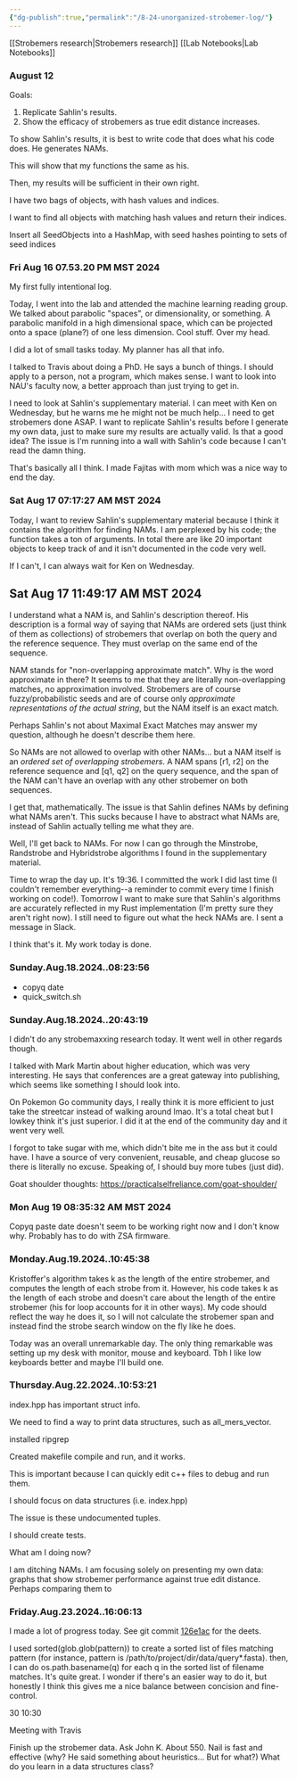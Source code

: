 ```yaml
---
{"dg-publish":true,"permalink":"/8-24-unorganized-strobemer-log/"}
---
```


[[Strobemers research\|Strobemers research]]
[[Lab Notebooks\|Lab Notebooks]]

### August 12

Goals:

1. Replicate Sahlin's results.
2. Show the efficacy of strobemers as true edit distance increases.

To show Sahlin's results, it is best to write code that does what his code does. He generates NAMs.

This will show that my functions the same as his.

Then, my results will be sufficient in their own right.


I have two bags of objects, with hash values and indices.

I want to find all objects with matching hash values and return their indices.

Insert all SeedObjects into a HashMap, with seed hashes pointing to sets of seed indices

### Fri Aug 16 07.53.20 PM MST 2024

My first fully intentional log.

Today, I went into the lab and attended the machine learning reading group. We talked about parabolic "spaces", or dimensionality, or something. A parabolic manifold in a high dimensional space, which can be projected onto a space (plane?) of one less dimension. Cool stuff. Over my head.

I did a lot of small tasks today. My planner has all that info.

I talked to Travis about doing a PhD. He says a bunch of things. I should apply to a person, not a program, which makes sense. I want to look into NAU's faculty now, a better approach than just trying to get in.

I need to look at Sahlin's supplementary material. I can meet with Ken on Wednesday, but he warns me he might not be much help... I need to get strobemers done ASAP. I want to replicate Sahlin's results before I generate my own data, just to make sure my results are actually valid. Is that a good idea? The issue is I'm running into a wall with Sahlin's code because I can't read the damn thing.

That's basically all I think. I made Fajitas with mom which was a nice way to end the day.
### Sat Aug 17 07:17:27 AM MST 2024

Today, I want to review Sahlin's supplementary material because I think it contains the algorithm for finding NAMs. I am perplexed by his code; the function takes a ton of arguments. In total there are like 20 important objects to keep track of and it isn't documented in the code very well.

If I can't, I can always wait for Ken on Wednesday.

## Sat Aug 17 11:49:17 AM MST 2024
I understand what a NAM is, and Sahlin's description thereof. His description is a formal way of saying that NAMs are ordered sets (just think of them as collections) of strobemers that overlap on both the query and the reference sequence. They must overlap on the same end of the sequence.

NAM stands for "non-overlapping approximate match". Why is the word approximate in there? It seems to me that they are literally non-overlapping matches, no approximation involved. Strobemers are of course fuzzy/probabilistic seeds and are of course only *approximate representations of the actual string*, but the NAM itself is an exact match.

Perhaps Sahlin's not about Maximal Exact Matches may answer my question, although he doesn't describe them here.

So NAMs are not allowed to overlap with other NAMs... but a NAM itself is an *ordered set of overlapping strobemers*. A NAM spans \[r1, r2] on the reference sequence and \[q1, q2] on the query sequence, and the span of the NAM can't have an overlap with any other strobemer on both sequences.

I get that, mathematically. The issue is that Sahlin defines NAMs by defining what NAMs aren't. This sucks because I have to abstract what NAMs are, instead of Sahlin actually telling me what they are.

Well, I'll get back to NAMs. For now I can go through the Minstrobe, Randstrobe and Hybridstrobe algorithms I found in the supplementary material.

Time to wrap the day up. It's 19:36. I committed the work I did last time (I couldn't remember everything--a reminder to commit every time I finish working on code!). Tomorrow I want to make sure that Sahlin's algorithms are accurately reflected in my Rust implementation (I'm pretty sure they aren't right now). I still need to figure out what the heck NAMs are. I sent a message in Slack.

I think that's it. My work today is done.


### Sunday.Aug.18.2024..08:23:56
* copyq date
* quick_switch.sh

### Sunday.Aug.18.2024..20:43:19
I didn't do any strobemaxxing research today. It went well in other regards though.

I talked with Mark Martin about higher education, which was very interesting. He says that conferences are a great gateway into publishing, which seems like something I should look into.

On Pokemon Go community days, I really think it is more efficient to just take the streetcar instead of walking around lmao. It's a total cheat but I lowkey think it's just superior. I did it at the end of the community day and it went very well.

I forgot to take sugar with me, which didn't bite me in the ass but it could have. I have a source of very convenient, reusable, and cheap glucose so there is literally no excuse. Speaking of, I should buy more tubes (just did).

Goat shoulder thoughts: https://practicalselfreliance.com/goat-shoulder/

### Mon Aug 19 08:35:32 AM MST 2024

Copyq paste date doesn't seem to be working right now and I don't know why. Probably has to do with ZSA firmware.

### Monday.Aug.19.2024..10:45:38

Kristoffer's algorithm takes k as the length of the entire strobemer, and computes the length of each strobe from it. However, his code takes k as the length of each strobe and doesn't care about the length of the entire strobemer (his for loop accounts for it in other ways). My code should reflect the way he does it, so I will not calculate the strobemer span and instead find the strobe search window on the fly like he does.

Today was an overall unremarkable day. The only thing remarkable was setting up my desk with monitor, mouse and keyboard. Tbh I like low keyboards better and maybe I'll build one.

### Thursday.Aug.22.2024..10:53:21

index.hpp has important struct info.

We need to find a way to print data structures, such as all_mers_vector.

installed ripgrep

Created makefile compile and run, and it works.

This is important because I can quickly edit c++ files to debug and run them.

I should focus on data structures (i.e. index.hpp)

The issue is these undocumented tuples.

I should create tests.

What am I doing now?

I am ditching NAMs. I am focusing solely on presenting my own data: graphs that show strobemer performance against true edit distance. Perhaps comparing them to 

### Friday.Aug.23.2024..16:06:13

I made a lot of progress today. See git commit [126e1ac](https://github.com/TravisWheelerLab/strobemers/commit/126e1ac99c015209cb03a73e4e5bd176ee2f67f2) for the deets.

I used sorted(glob.glob(pattern)) to create a sorted list of files matching pattern (for instance, pattern is /path/to/project/dir/data/query*.fasta). then, I can do os.path.basename(q) for each q in the sorted list of filename matches. It's quite great. I wonder if there's an easier way to do it, but honestly I think this gives me a nice balance between concision and fine-control.

30 10:30

Meeting with Travis

Finish up the strobemer data.
Ask John K. About 550.
Nail is fast and effective (why? He said something about heuristics... But for what?)
What do you learn in a data structures class?
